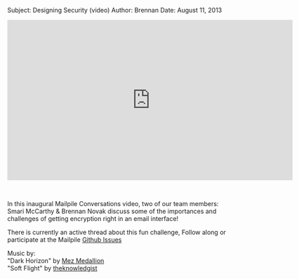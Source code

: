 Subject: Designing Security (video)
Author: Brennan
Date: August 11, 2013

<iframe src="http://player.vimeo.com/video/72109354?title=0&amp;byline=0&amp;portrait=0&amp;color=be2408" width="650" height="366" frameborder="0" webkitAllowFullScreen mozallowfullscreen allowFullScreen></iframe>

<p>&nbsp;</p>

<p>In this inaugural Mailpile Conversations video, two of our team members: Smari McCarthy & Brennan Novak discuss some of the importances and challenges of getting encryption right in an email interface!</p>
<p>There is currently an active thread about this fun challenge, Follow along or participate at the Mailpile <a href="github.com/pagekite/Mailpile/issues/59" target="_blank">Github Issues</a></p>

<p>Music by:<br>
"Dark Horizon" by <a href="http://mezmedallion.com" target="_blank">Mez Medallion</a><br>
"Soft Flight" by <a href="http://itunes.apple.com/album/volume-10/id668711123" target="_blank">theknowledgist</a>
</a>
